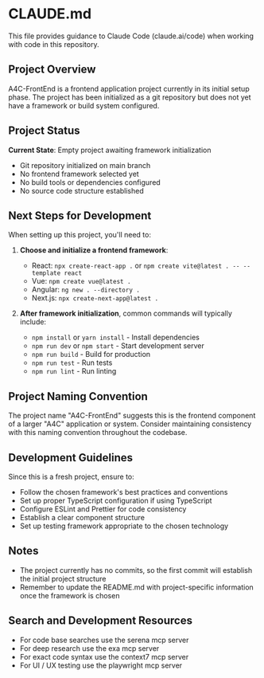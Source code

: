 # CLAUDE.md

This file provides guidance to Claude Code (claude.ai/code) when working with code in this repository.

## Project Overview

A4C-FrontEnd is a frontend application project currently in its initial setup phase. The project has been initialized as a git repository but does not yet have a framework or build system configured.

## Project Status

**Current State**: Empty project awaiting framework initialization
- Git repository initialized on main branch
- No frontend framework selected yet
- No build tools or dependencies configured
- No source code structure established

## Next Steps for Development

When setting up this project, you'll need to:

1. **Choose and initialize a frontend framework**:
   - React: `npx create-react-app .` or `npm create vite@latest . -- --template react`
   - Vue: `npm create vue@latest .`
   - Angular: `ng new . --directory .`
   - Next.js: `npx create-next-app@latest .`

2. **After framework initialization**, common commands will typically include:
   - `npm install` or `yarn install` - Install dependencies
   - `npm run dev` or `npm start` - Start development server
   - `npm run build` - Build for production
   - `npm run test` - Run tests
   - `npm run lint` - Run linting

## Project Naming Convention

The project name "A4C-FrontEnd" suggests this is the frontend component of a larger "A4C" application or system. Consider maintaining consistency with this naming convention throughout the codebase.

## Development Guidelines

Since this is a fresh project, ensure to:
- Follow the chosen framework's best practices and conventions
- Set up proper TypeScript configuration if using TypeScript
- Configure ESLint and Prettier for code consistency
- Establish a clear component structure
- Set up testing framework appropriate to the chosen technology

## Notes

- The project currently has no commits, so the first commit will establish the initial project structure
- Remember to update the README.md with project-specific information once the framework is chosen

## Search and Development Resources

- For code base searches use the serena mcp server
- For deep research use the exa mcp server
- For exact code syntax use the context7 mcp server
- For UI / UX testing use the playwright mcp server